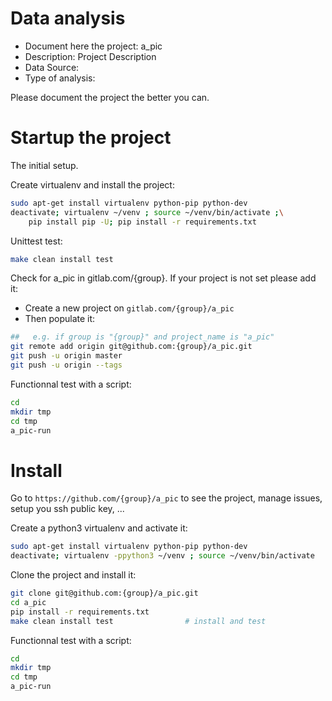 # Data analysis
- Document here the project: a_pic
- Description: Project Description
- Data Source:
- Type of analysis:

Please document the project the better you can.

# Startup the project

The initial setup.

Create virtualenv and install the project:
```bash
sudo apt-get install virtualenv python-pip python-dev
deactivate; virtualenv ~/venv ; source ~/venv/bin/activate ;\
    pip install pip -U; pip install -r requirements.txt
```

Unittest test:
```bash
make clean install test
```

Check for a_pic in gitlab.com/{group}.
If your project is not set please add it:

- Create a new project on `gitlab.com/{group}/a_pic`
- Then populate it:

```bash
##   e.g. if group is "{group}" and project_name is "a_pic"
git remote add origin git@github.com:{group}/a_pic.git
git push -u origin master
git push -u origin --tags
```

Functionnal test with a script:

```bash
cd
mkdir tmp
cd tmp
a_pic-run
```

# Install

Go to `https://github.com/{group}/a_pic` to see the project, manage issues,
setup you ssh public key, ...

Create a python3 virtualenv and activate it:

```bash
sudo apt-get install virtualenv python-pip python-dev
deactivate; virtualenv -ppython3 ~/venv ; source ~/venv/bin/activate
```

Clone the project and install it:

```bash
git clone git@github.com:{group}/a_pic.git
cd a_pic
pip install -r requirements.txt
make clean install test                # install and test
```
Functionnal test with a script:

```bash
cd
mkdir tmp
cd tmp
a_pic-run
```
